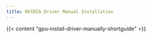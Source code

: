 ```yaml
---
title: NVIDIA Driver Manual Installation
---
```


{{< content "gpu-install-driver-manually-shortguide" >}}
